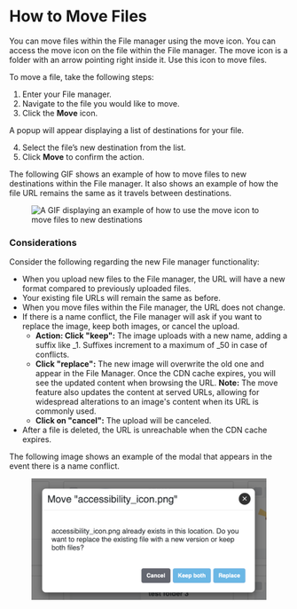 # How to Move Files

You can move files within the File manager using the move icon. You can access the move icon on the file within the File manager. The move icon is a folder with an arrow pointing right inside it. Use this icon to move files.

To move a file, take the following steps:

1. Enter your File manager.
2. Navigate to the file you would like to move.
3. Click the **Move** icon.

A popup will appear displaying a list of destinations for your file.

4. Select the file’s new destination from the list.
5. Click **Move** to confirm the action.

The following GIF shows an example of how to move files to new destinations within the File manager. It also shows an example of how the file URL remains the same as it travels between destinations.

<figure><img src="https://lh7-eu.googleusercontent.com/l8V8SahKaiMP4ARv_ykwpixjhbZMWGnUBXEu6K-VJDUQJezRYaUgVpMapt8e4FC-_payleKHQBdNtB7ZCr0sT7zEj1-Ajr4q58a_hvqLFss-g9Re_LJxptxkhxjKyQlUaS1NoZaGwph0IzXMcezgoJA" alt="A GIF displaying an example of how to use the move icon to move files to new destinations"><figcaption></figcaption></figure>

### Considerations

Consider the following regarding the new File manager functionality:

* When you upload new files to the File manager, the URL will have a new format compared to previously uploaded files.
* Your existing file URLs will remain the same as before.
* When you move files within the File manager, the URL does not change.
* If there is a name conflict, the File manager will ask if you want to replace the image, keep both images, or cancel the upload.&#x20;
  * **Action: Click "keep":** The image uploads with a new name, adding a suffix like \_1. Suffixes increment to a maximum of \_50 in case of conflicts.
  * **Click "replace":** The new image will overwrite the old one and appear in the File Manager. Once the CDN cache expires, you will see the updated content when browsing the URL. **Note:** The move feature also updates the content at served URLs, allowing for widespread alterations to an image's content when its URL is commonly used.
  * **Click on "cancel":** The upload will be canceled.
* After a file is deleted, the URL is unreachable when the CDN cache expires.

The following image shows an example of the modal that appears in the event there is a name conflict.

<figure><img src="../.gitbook/assets/CleanShot 2024-05-03 at 15.30.44@2x.png" alt="Modal informing the end user that there is a name conflict and two files in the same folder have the same name. The end user can keep both files, or replace the existing file with the new file. They can also cancel the action." width="563"><figcaption></figcaption></figure>

